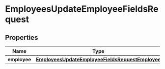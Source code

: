 

# EmployeesUpdateEmployeeFieldsRequest


## Properties

| Name | Type | Description | Notes |
|------------ | ------------- | ------------- | -------------|
|**employee** | [**EmployeesUpdateEmployeeFieldsRequestEmployee**](EmployeesUpdateEmployeeFieldsRequestEmployee.md) |  |  [optional] |



